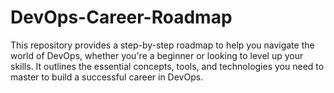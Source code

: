 # DevOps-Career-Roadmap
This repository provides a step-by-step roadmap to help you navigate the world of DevOps, whether you're a beginner or looking to level up your skills. It outlines the essential concepts, tools, and technologies you need to master to build a successful career in DevOps.
